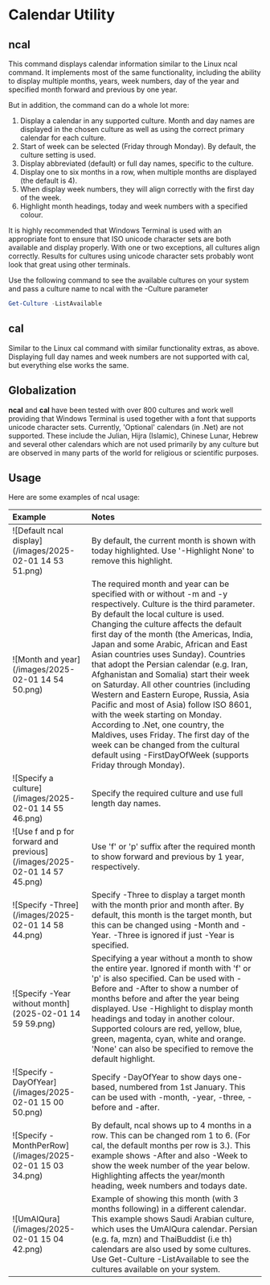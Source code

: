 # Calendar Utility

## ncal

This command displays calendar information similar to the Linux ncal command. It implements most of the same functionality, including the ability to display multiple months, years, week numbers, day of the year and specified month forward and previous by one year.

But in addition, the command can do a whole lot more:

1. Display a calendar in any supported culture. Month and day names are displayed in the chosen culture as well as using the correct primary calendar for each culture.
2. Start of week can be selected (Friday through Monday). By default, the culture setting is used.
3. Display abbreviated (default) or full day names, specific to the culture.
4. Display one to six months in a row, when multiple months are displayed (the default is 4).
5. When display week numbers, they will align correctly with the first day of the week.
6. Highlight month headings, today and week numbers with a specified colour.

It is highly recommended that Windows Terminal is used with an appropriate font to ensure that ISO unicode character sets are both available and display properly. With one or two exceptions, all cultures align correctly. Results for cultures using unicode character sets probably wont look that great using other terminals.

Use the following command to see the available cultures on your system and pass a culture name to ncal with the -Culture parameter

```PowerShell
Get-Culture -ListAvailable
```

## cal

Similar to the Linux cal command with similar functionality extras, as above. Displaying full day names and week numbers are not supported with cal, but everything else works the same.

## Globalization

**ncal** and **cal** have been tested with over 800 cultures and work well providing that Windows Terminal is used together with a font that supports unicode character sets.  Currently, 'Optional' calendars (in .Net) are not supported. These include the Julian, Hijra (Islamic), Chinese Lunar, Hebrew and several other calendars which are not used primarily by any culture but are observed in many parts of the world for religious or scientific purposes.

## Usage

Here are some examples of ncal usage:

Example | Notes
:--- | :---
![Default ncal display](/images/2025-02-01 14 53 51.png) | By default, the current month is shown with today highlighted. Use '-Highlight None' to remove this highlight.
![Month and year](/images/2025-02-01 14 54 50.png) | The required month and year can be specified with or without -m and -y respectively. Culture is the third parameter. By default the local culture is used. Changing the culture affects the default first day of the month (the Americas, India, Japan and some Arabic, African and East Asian countries uses Sunday). Countries that adopt the Persian calendar (e.g. Iran, Afghanistan and Somalia) start their week on Saturday. All other countries (including Western and Eastern Europe, Russia, Asia Pacific and most of Asia) follow ISO 8601, with the week starting on Monday. According to .Net, one country, the Maldives, uses Friday. The first day of the week can be changed from the cultural default using -FirstDayOfWeek (supports Friday through Monday).
![Specify a culture](/images/2025-02-01 14 55 46.png) | Specify the required culture and use full length day names.
![Use f and p for forward and previous](/images/2025-02-01 14 57 45.png) | Use 'f' or 'p' suffix after the required month to show forward and previous by 1 year, respectively.
![Specify -Three](/images/2025-02-01 14 58 44.png) |  Specify -Three to display a target month with the month prior and month after. By default, this month is the target month, but this can be changed using -Month and -Year. -Three is ignored if just -Year is specified.
![Specify -Year without month](2025-02-01 14 59 59.png) | Specifying a year without a month to show the entire year. Ignored if month with 'f' or 'p' is also specified. Can be used with -Before and -After to show a number of months before and after the year being displayed. Use -Highlight to display month headings and today in another colour. Supported colours are red, yellow, blue, green, magenta, cyan, white and orange. 'None' can also be specified to remove the default highlight.
![Specify -DayOfYear](/images/2025-02-01 15 00 50.png) | Specify -DayOfYear to show days one-based, numbered from 1st January. This can be used with -month, -year, -three, -before and -after.
![Specify -MonthPerRow](/images/2025-02-01 15 03 34.png) | By default, ncal shows up to 4 months in a row. This can be changed rom 1 to 6. (For cal, the default months per row is 3.). This example shows -After and also -Week to show the week number of the year below. Highlighting affects the year/month heading, week numbers and todays date.
![UmAlQura](/images/2025-02-01 15 04 42.png) | Example of showing this month (with 3 months following) in a different calendar. This example shows Saudi Arabian culture, which uses the UmAlQura calendar. Persian (e.g. fa, mzn) and ThaiBuddist (i.e th) calendars are also used by some cultures. Use Get-Culture -ListAvailable to see the cultures available on your system.

